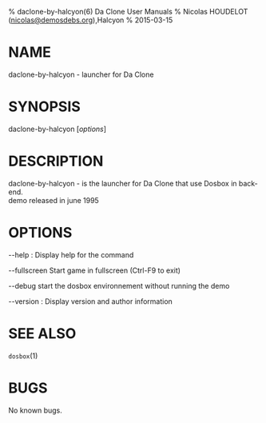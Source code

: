% daclone-by-halcyon(6) Da Clone User Manuals
% Nicolas HOUDELOT (nicolas@demosdebs.org),Halcyon
% 2015-03-15

# NAME
daclone-by-halcyon - launcher for Da Clone

# SYNOPSIS
daclone-by-halcyon [*options*]

# DESCRIPTION
daclone-by-halcyon - is the launcher for Da Clone that use Dosbox in back-end.  
demo released in june 1995

# OPTIONS
\--help
:   Display help for the command

\--fullscreen
Start game in fullscreen (Ctrl-F9 to exit)

\--debug
start the dosbox environnement without running the demo


\--version
:   Display version and author information

# SEE ALSO
`dosbox`(1)

# BUGS
No known bugs.
